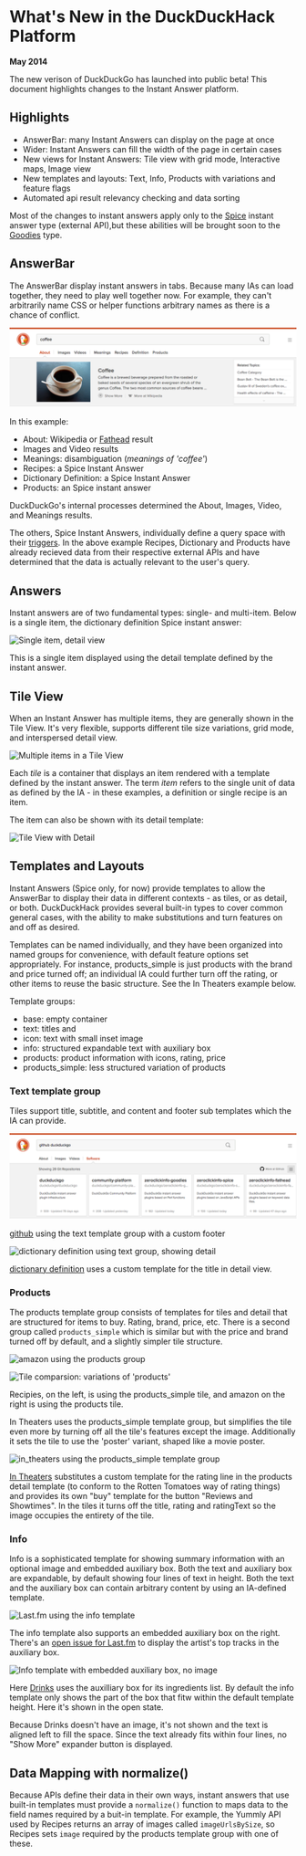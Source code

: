 # What's New in the DuckDuckHack Platform

**May 2014**

The new verison of DuckDuckGo has launched into public beta!  This document highlights changes to the Instant Answer platform.

## Highlights

- AnswerBar: many Instant Answers can display on the page at once
- Wider: Instant Answers can fill the width of the page in certain cases
- New views for Instant Answers: Tile view with grid mode, Interactive maps, Image view
- New templates and layouts: Text, Info, Products with variations and feature flags
- Automated api result relevancy checking and data sorting

Most of the changes to instant answers apply only to the [Spice][Spice] instant answer type (external API),but these abilities will be brought soon to the [Goodies][Goodies] type.

## AnswerBar

The AnswerBar display instant answers in tabs. Because many IAs can load together, they need to play well together now. For example, they can't arbitrarily name CSS or helper functions arbitrary names as there is a chance of conflict.


<!--
![AnswerBar](https://raw.github.com/duckduckgo/duckduckgo-documentation/russell/beta/duckduckhack/assets/coffee.png)
-->
![AnswerBar](../assets/coffee.png)

In this example:

- About: Wikipedia or [Fathead][Fathead] result
- Images and Video results
- Meanings: disambiguation (*meanings of 'coffee'*)
- Recipes: a Spice Instant Answer
- Dictionary Definition: a Spice Instant Answer
- Products: an Spice instant answer

DuckDuckGo's internal processes determined the About, Images, Video, and Meanings results.

The others, Spice Instant Answers, individually define a query space with their [triggers][triggers]. In the above example Recipes, Dictionary and Products have already recieved data from their respective external APIs and have determined that the data is actually relevant to the user's query.

## Answers

Instant answers are of two fundamental types: single- and multi-item. Below is a single item, the dictionary definition Spice instant answer:


![Single item, detail view](https://raw.github.com/duckduckgo/duckduckgo-documentation/russell/beta/duckduckhack/assets/coffee_definition.png)

This is a single item displayed using the detail template defined by the instant answer.

## Tile View

When an Instant Answer has multiple items, they are generally shown in the Tile View. It's very flexible, supports different tile size variations, grid mode, and interspersed detail view.

![Multiple items in a Tile View](https://raw.github.com/duckduckgo/duckduckgo-documentation/russell/beta/duckduckhack/assets/coffee_recipes.png)

Each *tile* is a container that displays an item rendered with a template defined by the instant answer.  The term *item* refers to the single unit of data as defined by the IA - in these examples, a definition or single recipe is an item.

The item can also be shown with its detail template:

![Tile View with Detail](https://raw.github.com/duckduckgo/duckduckgo-documentation/russell/beta/duckduckhack/assets/coffee_recipes_detail.png)


## Templates and Layouts

Instant Answers (Spice only, for now) provide templates to allow the AnswerBar to display their data in different contexts - as tiles, or as detail, or both. DuckDuckHack provides several built-in types to cover common general cases, with the ability to make substitutions and turn features on and off as desired.

Templates can be named individually, and they have been organized into named groups for convenience, with default feature options set appropriately. For instance, products_simple is just products with the brand and price turned off; an individual IA could further turn off the rating, or other items to reuse the basic structure. See the In Theaters example below.

Template groups:

- base: empty container
- text: titles and 
- icon: text with small inset image
- info: structured expandable text with auxiliary box
- products: product information with icons, rating, price
- products_simple: less structured variation of products

### Text template group

Tiles support title, subtitle, and content and footer sub templates which the IA can provide.

<!--
](https://raw.github.com/duckduckgo/duckduckgo-documentation/russell/beta/duckduckhack/assets/github_duckduckgo.png)
-->
![github using text group, showing tiles](../assets/github_duckduckgo.png)

[github](https://github.com/duckduckgo/zeroclickinfo-spice/tree/bttf/share/spice/github) using the text template group with a custom footer


![dictionary definition using text group, showing detail](https://raw.github.com/duckduckgo/duckduckgo-documentation/russell/beta/duckduckhack/assets/coffee_definition.png)

[dictionary definition](https://github.com/duckduckgo/zeroclickinfo-spice/tree/bttf/share/spice/dictionary/definition) uses a custom template for the title in detail view.

### Products

The products template group consists of templates for tiles and detail that are structured for items to buy. Rating, brand, price, etc. There is a second group called `products_simple` which is similar but with the price and brand turned off by default, and a slightly simpler tile structure.

![amazon using the products group](https://raw.github.com/duckduckgo/duckduckgo-documentation/russell/beta/duckduckhack/assets/products_detail.png)

![Tile comparsion: variations of 'products'](https://raw.github.com/duckduckgo/duckduckgo-documentation/russell/beta/duckduckhack/assets/tile_comparison.png)

Recipies, on the left, is using the products_simple tile, and amazon on the right is using the products tile.

In Theaters uses the products_simple template group, but simplifies the tile even more by turning off all the tile's features except the image. Additionally it sets the tile to use the 'poster' variant, shaped like a movie poster.

![in_theaters using the products_simple template group](https://raw.github.com/duckduckgo/duckduckgo-documentation/russell/beta/duckduckhack/assets/movies.png)

[In Theaters](https://github.com/duckduckgo/zeroclickinfo-spice/tree/bttf/share/spice/in_theaters) substitutes a custom template for the rating line in the products detail template (to conform to the Rotten Tomatoes way of rating things) and provides its own "buy" template for the button "Reviews and Showtimes". In the tiles it turns off the title, rating and ratingText so the image occupies the entirety of the tile.


### Info

Info is a sophisticated template for showing summary information with an optional image and embedded auxiliary box. Both the text and auxiliary box are expandable, by default showing four lines of text in height. Both the text and the auxiliary box can contain arbitrary content by using an IA-defined template.

![Last.fm using the info template](https://raw.github.com/duckduckgo/duckduckgo-documentation/russell/beta/duckduckhack/assets/artist.png)

The info template also supports an embedded auxiliary box on the right.
There's an [open issue for Last.fm](https://github.com/duckduckgo/zeroclickinfo-spice/issues/684) to display the artist's top tracks in the auxiliary box.

![Info template with embedded auxiliary box, no image](https://raw.github.com/duckduckgo/duckduckgo-documentation/russell/beta/duckduckhack/assets/drinks-infobox.png)

Here [Drinks](https://github.com/duckduckgo/zeroclickinfo-spice/tree/bttf/share/spice/drinks) uses the auxilliary box for its ingredients list. By default the info template only shows the part of the box that fitw within the default template height. Here it's shown in the open state.

Because Drinks doesn't have an image, it's not shown and the text is aligned left to fill the space. Since the text already fits within four lines, no "Show More" expander button is displayed.


## Data Mapping with normalize()

Because APIs define their data in their own ways, instant answers that use built-in templates must provide a `normalize()` function to maps data to the field names required by a buit-in template. For example, the Yummly API used by Recipes returns an array of images called `imageUrlsBySize`, so Recipes sets `image` required by the products template group with one of these.



[Spice]: https://github.com/duckduckgo/duckduckgo-documentation/blob/master/duckduckhack/spice/spice_overview.md
[Goodies]: https://github.com/duckduckgo/duckduckgo-documentation/blob/master/duckduckhack/goodie/goodie_overview.md
[Fathead]: https://github.com/duckduckgo/duckduckgo-documentation/blob/master/duckduckhack/fathead/fathead_overview.md
[triggers]:https://github.com/duckduckgo/duckduckgo-documentation/blob/master/duckduckhack/goodie/spice_triggers.md

